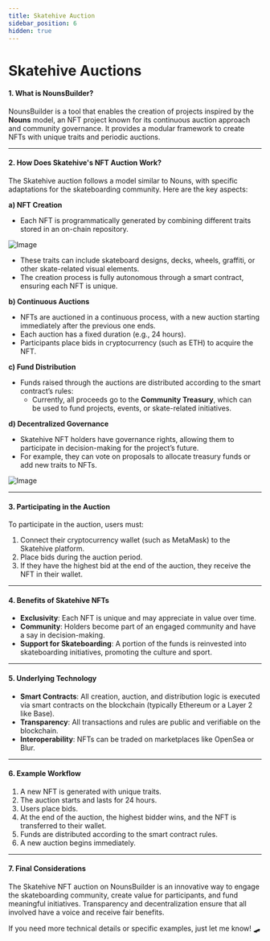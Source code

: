 ```yaml
---
title: Skatehive Auction
sidebar_position: 6
hidden: true
---
```


# Skatehive Auctions

#### **1. What is NounsBuilder?**

NounsBuilder is a tool that enables the creation of projects inspired by the **Nouns** model, an NFT project known for its continuous auction approach and community governance. It provides a modular framework to create NFTs with unique traits and periodic auctions.

---

#### **2. How Does Skatehive's NFT Auction Work?**

The Skatehive auction follows a model similar to Nouns, with specific adaptations for the skateboarding community. Here are the key aspects:

**a) NFT Creation**

- Each NFT is programmatically generated by combining different traits stored in an on-chain repository.

![Image](https://ipfs.skatehive.app/ipfs/QmXxhcDdcMewU7MBACAv3WHhaWGGFjrrngt5gaLs3Ff8jt)

- These traits can include skateboard designs, decks, wheels, graffiti, or other skate-related visual elements.
- The creation process is fully autonomous through a smart contract, ensuring each NFT is unique.

**b) Continuous Auctions**

- NFTs are auctioned in a continuous process, with a new auction starting immediately after the previous one ends.
- Each auction has a fixed duration (e.g., 24 hours).
- Participants place bids in cryptocurrency (such as ETH) to acquire the NFT.

**c) Fund Distribution**

- Funds raised through the auctions are distributed according to the smart contract’s rules:
  - Currently, all proceeds go to the **Community Treasury**, which can be used to fund projects, events, or skate-related initiatives.

**d) Decentralized Governance**

- Skatehive NFT holders have governance rights, allowing them to participate in decision-making for the project’s future.
- For example, they can vote on proposals to allocate treasury funds or add new traits to NFTs.

![Image](https://ipfs.skatehive.app/ipfs/Qme3d63w91sR6uMGCbJSdjQU3sKhNJ9gYj9fwP1WUAZGto)

---

#### **3. Participating in the Auction**

To participate in the auction, users must:

1. Connect their cryptocurrency wallet (such as MetaMask) to the Skatehive platform.
2. Place bids during the auction period.
3. If they have the highest bid at the end of the auction, they receive the NFT in their wallet.

---

#### **4. Benefits of Skatehive NFTs**

- **Exclusivity**: Each NFT is unique and may appreciate in value over time.
- **Community**: Holders become part of an engaged community and have a say in decision-making.
- **Support for Skateboarding**: A portion of the funds is reinvested into skateboarding initiatives, promoting the culture and sport.

---

#### **5. Underlying Technology**

- **Smart Contracts**: All creation, auction, and distribution logic is executed via smart contracts on the blockchain (typically Ethereum or a Layer 2 like Base).
- **Transparency**: All transactions and rules are public and verifiable on the blockchain.
- **Interoperability**: NFTs can be traded on marketplaces like OpenSea or Blur.

---

#### **6. Example Workflow**

1. A new NFT is generated with unique traits.
2. The auction starts and lasts for 24 hours.
3. Users place bids.
4. At the end of the auction, the highest bidder wins, and the NFT is transferred to their wallet.
5. Funds are distributed according to the smart contract rules.
6. A new auction begins immediately.

---

#### **7. Final Considerations**

The Skatehive NFT auction on NounsBuilder is an innovative way to engage the skateboarding community, create value for participants, and fund meaningful initiatives. Transparency and decentralization ensure that all involved have a voice and receive fair benefits.

If you need more technical details or specific examples, just let me know! 🛹
